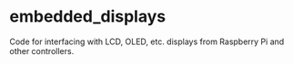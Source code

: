 # embedded_displays
Code for interfacing with LCD, OLED, etc. displays from Raspberry Pi and other controllers.
